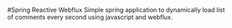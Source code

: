 #Spring Reactive Webflux
Simple spring application to dynamically load list of comments every second using javascript and webflux.

